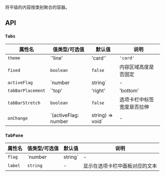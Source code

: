 将平级的内容按类别聚合的容器。

## API

### `Tabs`

| 属性名 | 值类型/可选值 | 默认值 | 说明 |
| --- | --- | --- | --- |
| `theme` | `'line' | 'card'` | `'card'` | 选项卡的风格 |
| `fixed` | `boolean` | `false` | 内容区域高度是否固定 |
| `activeFlag` | `number | string` | - | 激活的选项卡 |
| `tabBarPlacement` | `'top' | 'right' | 'bottom' | 'left'` | `'top'` | 选项卡栏的位置 |
| `tabBarStretch` | `boolean` | `false` | 选项卡栏中标签宽度是否拉伸 |
| `onChange` | `(activeFlag: number | string) => void` | - | 切换选项卡面板时的回调函数 |

### `TabPane`

| 属性名 | 值类型/可选值 | 默认值 | 说明 |
| --- | --- | --- | --- |
| `flag` | `number | string` | - | 选项卡面板的唯一标识 |
| `label` | `string` | - | 显示在选项卡栏中面板对应的文本 |
